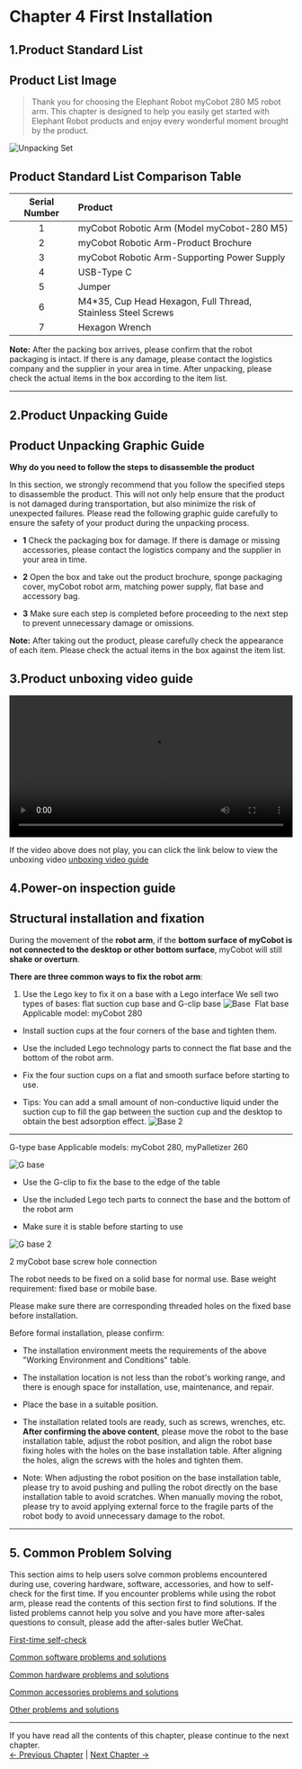 # Chapter 4 First Installation
## 1.Product Standard List
## Product List Image
> Thank you for choosing the Elephant Robot myCobot 280 M5 robot arm. This chapter is designed to help you easily get started with Elephant Robot products and enjoy every wonderful moment brought by the product.

![Unpacking Set](../../resources/2-BasicSettings/4.FirstTimeInstallation/UnpackingSet2.png)

## Product Standard List Comparison Table

| Serial Number | Product |
| :----: | :------------------------------------ |
| 1 | myCobot Robotic Arm (Model myCobot-280 M5) |
| 2 | myCobot Robotic Arm-Product Brochure |
| 3 | myCobot Robotic Arm-Supporting Power Supply |
| 4 | USB-Type C |
| 5 | Jumper |
| 6 | M4*35, Cup Head Hexagon, Full Thread, Stainless Steel Screws |
| 7 | Hexagon Wrench |

**Note:** After the packing box arrives, please confirm that the robot packaging is intact. If there is any damage, please contact the logistics company and the supplier in your area in time. After unpacking, please check the actual items in the box according to the item list.

---
## 2.Product Unpacking Guide
## Product Unpacking Graphic Guide

**Why do you need to follow the steps to disassemble the product**

In this section, we strongly recommend that you follow the specified steps to disassemble the product. This will not only help ensure that the product is not damaged during transportation, but also minimize the risk of unexpected failures. Please read the following graphic guide carefully to ensure the safety of your product during the unpacking process.

- **1** Check the packaging box for damage. If there is damage or missing accessories, please contact the logistics company and the supplier in your area in time.

- **2** Open the box and take out the product brochure, sponge packaging cover, myCobot robot arm, matching power supply, flat base and accessory bag.

- **3** Make sure each step is completed before proceeding to the next step to prevent unnecessary damage or omissions.

**Note:** After taking out the product, please carefully check the appearance of each item. Please check the actual items in the box against the item list.

## 3.Product unboxing video guide

<video id="my-video" class="video-js" controls preload="auto" width="100%"
poster="" data-setup='{"aspectRatio":"16:9"}'>
  <source src="https://download.elephantrobotics.com/video/myCobot%20280%20M5%20Unboxing%200319.mp4"></video>


If the video above does not play, you can click the link below to view the unboxing video
[unboxing video guide](https://www.youtube.com/embed/Lwi8UoihzNc)

## 4.Power-on inspection guide

## Structural installation and fixation

During the movement of the **robot arm**, if the **bottom surface of myCobot is not connected to the desktop or other bottom surface**, myCobot will still **shake or overturn**.

**There are three common ways to fix the robot arm**:

1) Use the Lego key to fix it on a base with a Lego interface
We sell two types of bases: flat suction cup base and G-clip base
![Base](../../resources/2-BasicSettings/4.FirstTimeInstallation/stand.jpg)
​ Flat base Applicable model: myCobot 280

* Install suction cups at the four corners of the base and tighten them.

* Use the included Lego technology parts to connect the flat base and the bottom of the robot arm.

* Fix the four suction cups on a flat and smooth surface before starting to use.

* Tips: You can add a small amount of non-conductive liquid under the suction cup to fill the gap between the suction cup and the desktop to obtain the best adsorption effect.
![Base 2](../../resources/2-BasicSettings/4.FirstTimeInstallation/stand_2.jpg)

---

G-type base Applicable models: myCobot 280, myPalletizer 260

![G base](../../resources/2-BasicSettings/4.FirstTimeInstallation/GStand.jpg)

- Use the G-clip to fix the base to the edge of the table

- Use the included Lego tech parts to connect the base and the bottom of the robot arm

- Make sure it is stable before starting to use

![G base 2](../../resources/2-BasicSettings/4.FirstTimeInstallation/GStand2.jpg)

2 myCobot base screw hole connection

The robot needs to be fixed on a solid base for normal use. Base weight requirement: fixed base or mobile base.

Please make sure there are corresponding threaded holes on the fixed base before installation.

Before formal installation, please confirm:

* The installation environment meets the requirements of the above "Working Environment and Conditions" table.

* The installation location is not less than the robot's working range, and there is enough space for installation, use, maintenance, and repair.

* Place the base in a suitable position.

* The installation related tools are ready, such as screws, wrenches, etc.
**After confirming the above content**, please move the robot to the base installation table, adjust the robot position, and align the robot base fixing holes with the holes on the base installation table. After aligning the holes, align the screws with the holes and tighten them.

* Note: When adjusting the robot position on the base installation table, please try to avoid pushing and pulling the robot directly on the base installation table to avoid scratches. When manually moving the robot, please try to avoid applying external force to the fragile parts of the robot body to avoid unnecessary damage to the robot.

---

## 5. Common Problem Solving
This section aims to help users solve common problems encountered during use, covering hardware, software, accessories, and how to self-check for the first time. If you encounter problems while using the robot arm, please read the contents of this section first to find solutions. If the listed problems cannot help you solve and you have more after-sales questions to consult, please add the after-sales butler WeChat.

[First-time self-check](../../4-SupportAndService/9.Troubleshooting/9.4-first-time-self-check.md)

[Common software problems and solutions](../../4-SupportAndService/9.Troubleshooting/9.2-software.md)

[Common hardware problems and solutions](../../4-SupportAndService/9.Troubleshooting/9.3-hardware.md)

[Common accessories problems and solutions](../../4-SupportAndService/9.Troubleshooting/9.1-accessories.md)

[Other problems and solutions](../../4-SupportAndService/9.Troubleshooting/9.0-other.md)

---

If you have read all the contents of this chapter, please continue to the next chapter. <br>
[← Previous Chapter](../3.UserNotice/3-UserInstructions.md) | [Next Chapter →](../../3-FunctionsAndApplications/5.BasicFunction/README.md)

